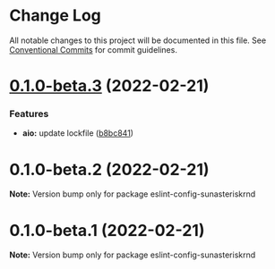 # Change Log

All notable changes to this project will be documented in this file.
See [Conventional Commits](https://conventionalcommits.org) for commit guidelines.

# [0.1.0-beta.3](https://github.com/sun-asterisk-research/eslint-config/compare/eslint-config-sunasteriskrnd@0.1.0-beta.2...eslint-config-sunasteriskrnd@0.1.0-beta.3) (2022-02-21)


### Features

* **aio:** update lockfile ([b8bc841](https://github.com/sun-asterisk-research/eslint-config/commit/b8bc84149fbf64f8018cf666c194adf9824ad5d4))





# 0.1.0-beta.2 (2022-02-21)

**Note:** Version bump only for package eslint-config-sunasteriskrnd





# 0.1.0-beta.1 (2022-02-21)

**Note:** Version bump only for package eslint-config-sunasteriskrnd
